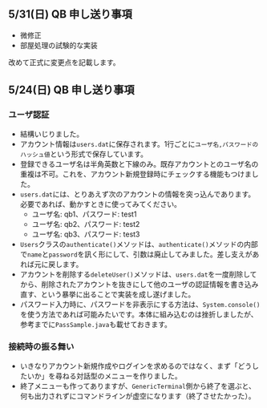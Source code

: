## 5/31(日) QB 申し送り事項

* 微修正
* 部屋処理の試験的な実装

改めて正式に変更点を記載します。


## 5/24(日) QB 申し送り事項

### ユーザ認証
* 結構いじりました。
* アカウント情報は`users.dat`に保存されます。1行ごとに`ユーザ名,パスワードのハッシュ値`という形式で保存しています。
* 登録できるユーザ名は半角英数と下線のみ。既存アカウントとのユーザ名の重複は不可。これを、アカウント新規登録時にチェックする機能もつけました。
* `users.dat`には、とりあえず次のアカウントの情報を突っ込んであります。必要であれば、動かすときに使ってみてください。
  * ユーザ名: qb1、パスワード: test1
  * ユーザ名: qb2、パスワード: test2
  * ユーザ名: qb3、パスワード: test3
* `Users`クラスの`authenticate()`メソッドは、`authenticate()`メソッドの内部で`name`と`password`を訊く形にして、引数は廃止してみました。差し支えがあれば元に戻します。
* アカウントを削除する`deleteUser()`メソッドは、`users.dat`を一度削除してから、削除されたアカウントを抜きにして他のユーザの認証情報を書き込み直す、という暴挙に出ることで実装を成し遂げました。
* パスワード入力時に、パスワードを非表示にする方法は、`System.console()`を使う方法であれば可能みたいです。本体に組み込むのは挫折しましたが、参考までに`PassSample.java`も載せておきます。

### 接続時の振る舞い
* いきなりアカウント新規作成やログインを求めるのではなく、まず「どうしたいか」を尋ねる対話型のメニューを作りました。
* 終了メニューも作ってありますが、`GenericTerminal`側から終了を選ぶと、何も出力されずにコマンドラインが虚空になります（終了させたかった）。



